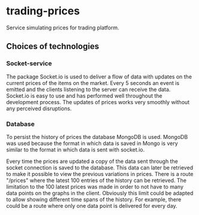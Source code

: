 # trading-prices

Service simulating prices for trading platform.

## Choices of technologies

### Socket-service
The package Socket.io is used to deliver a flow of data with updates on the current prices of the items on the market. Every 5 seconds an event is emitted and the clients listening to the server can receive the data.
Socket.io is easy to use and has performed well throughout the development process. The updates of prices works very smoothly without any perceived disruptions.

### Database
To persist the history of prices the database MongoDB is used.
MongoDB was used because the format in which data is saved in Mongo is very similar to the format in which data is sent with socket.io.

Every time the prices are updated a copy of the data sent through the socket connection is saved to the database. This data can later be retrieved to make it possible to view the previous variations in prices.
There is a route "/prices" where the latest 100 entries of the history can be retrieved. The limitation to the 100 latest prices was made in order to not have to many data points on the graphs in the client. Obviously this limit could be adapted to allow showing different time spans of the history. For example, there could be a route where only one data point is delivered for every day.
